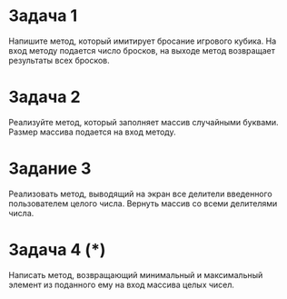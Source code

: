 # Задача 1  
Напишите метод, который имитирует бросание игрового кубика.
На вход методу подается число бросков, на выходе метод возвращает результаты всех бросков. 

# Задача 2  
Реализуйте метод, который заполняет массив случайными буквами. Размер массива подается на вход методу.

# Задание 3
Реализовать метод, выводящий на экран все делители введенного пользователем целого числа.
Вернуть массив со всеми делителями числа.

# Задача 4 (*)
Написать метод, возвращающий минимальный и максимальный элемент из поданного ему на вход массива целых чисел.







